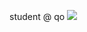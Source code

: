 student @ qo
<img src="[https://img.shields.io/badge/HTML5](https://img.shields.io/badge/any_text-you_like-blue)-">
